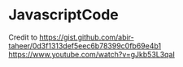 # JavascriptCode

Credit to 
https://gist.github.com/abir-taheer/0d3f1313def5eec6b78399c0fb69e4b1
https://www.youtube.com/watch?v=gJkb53L3qaI
